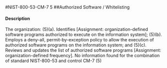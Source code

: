 #NIST-800-53-CM-7 5
##Authorized Software / Whitelisting
#### Description
The organization:
   (5)(a).  Identifies [Assignment: organization-defined software programs authorized to execute on the information system];
   (5)(b).  Employs a deny-all, permit-by-exception policy to allow the execution of authorized software programs on the information system; and
   (5)(c).  Reviews and updates the list of authorized software programs [Assignment: organization-defined frequency].
No information found for the combination of standard NIST-800-53 and control CM-7 (5)
